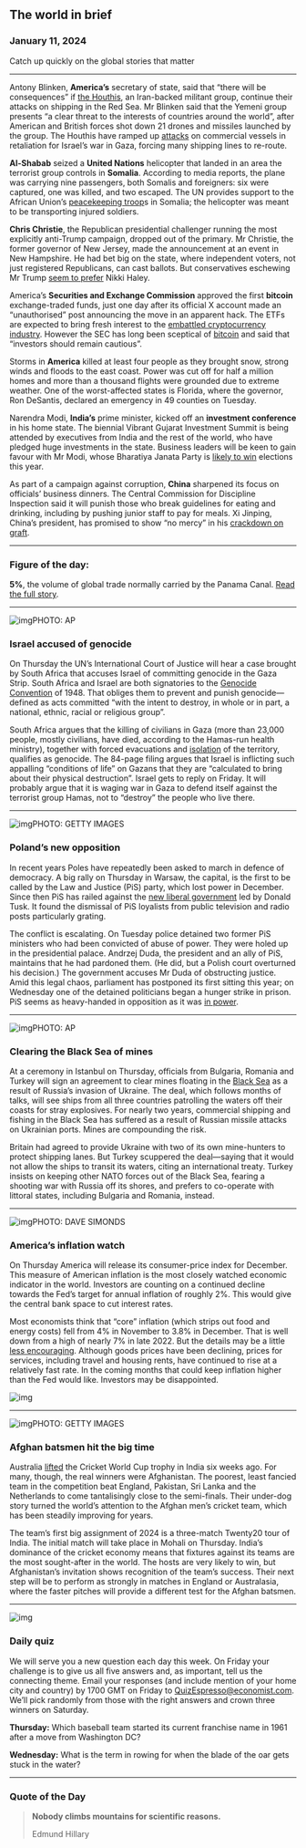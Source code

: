 ## The world in brief

### January 11, 2024

Catch up quickly on the global stories that matter



------



Antony Blinken, **America’s** secretary of state, said that “there will be consequences” if [the Houthis](https://www.economist.com/the-economist-explains/2023/12/12/who-are-the-houthis-the-group-attacking-ships-in-the-red-sea), an Iran-backed militant group, continue their attacks on shipping in the Red Sea. Mr Blinken said that the Yemeni group presents “a clear threat to the interests of countries around the world”, after American and British forces shot down 21 drones and missiles launched by the group. The Houthis have ramped up [attacks](https://www.economist.com/the-americas/2024/01/09/as-houthi-missiles-block-the-suez-drought-depletes-the-panama-canal) on commercial vessels in retaliation for Israel’s war in Gaza, forcing many shipping lines to re-route.

**Al-Shabab** seized a **United Nations** helicopter that landed in an area the terrorist group controls in **Somalia**. According to media reports, the plane was carrying nine passengers, both Somalis and foreigners: six were captured, one was killed, and two escaped. The UN provides support to the African Union’s [peacekeeping troop](https://www.economist.com/middle-east-and-africa/2023/10/02/the-drawdown-of-african-peacekeepers-from-somalia-has-stalled)s in Somalia; the helicopter was meant to be transporting injured soldiers.

**Chris Christie**, the Republican presidential challenger running the most explicitly anti-Trump campaign, dropped out of the primary. Mr Christie, the former governor of New Jersey, made the announcement at an event in New Hampshire. He had bet big on the state, where independent voters, not just registered Republicans, can cast ballots. But conservatives eschewing Mr Trump [seem to prefer](https://www.economist.com/interactive/2024-republican-primaries-tracker) Nikki Haley.

America’s **Securities and Exchange Commission** approved the first **bitcoin** exchange-traded funds, just one day after its official X account made an “unauthorised” post announcing the move in an apparent hack. The ETFs are expected to bring fresh interest to the [embattled cryptocurrency industry](https://www.economist.com/podcasts/2023/10/19/with-sam-bankman-fried-in-the-dock-does-crypto-have-a-future). However the SEC has long been sceptical of [bitcoin](https://www.economist.com/finance-and-economics/2023/12/18/why-bitcoin-is-up-by-almost-150-this-year) and said that “investors should remain cautious”.

Storms in **America** killed at least four people as they brought snow, strong winds and floods to the east coast. Power was cut off for half a million homes and more than a thousand flights were grounded due to extreme weather. One of the worst-affected states is Florida, where the governor, Ron DeSantis, declared an emergency in 49 counties on Tuesday.

Narendra Modi, **India’s** prime minister, kicked off an **investment conference** in his home state. The biennial Vibrant Gujarat Investment Summit is being attended by executives from India and the rest of the world, who have pledged huge investments in the state. Business leaders will be keen to gain favour with Mr Modi, whose Bharatiya Janata Party is [likely to win](https://www.economist.com/asia/2023/12/03/narendra-modis-party-sweeps-in-north-and-central-india) elections this year.

As part of a campaign against corruption, **China** sharpened its focus on officials’ business dinners. The Central Commission for Discipline Inspection said it will punish those who break guidelines for eating and drinking, including by pushing junior staff to pay for meals. Xi Jinping, China’s president, has promised to show “no mercy” in his [crackdown on graft](https://www.economist.com/china/2023/09/14/chinas-government-launches-a-campaign-against-medical-corruption).



------



### Figure of the day: 

**5%**, the volume of global trade normally carried by the Panama Canal. [Read the full story](https://www.economist.com/the-americas/2024/01/09/as-houthi-missiles-block-the-suez-drought-depletes-the-panama-canal).



------



![img](https://niceboy.online/insight/public/Espresso/PHOTOS/20240113_dap324.jpg)PHOTO: AP

### Israel accused of genocide

On Thursday the UN’s International Court of Justice will hear a case brought by South Africa that accuses Israel of committing genocide in the Gaza Strip. South Africa and Israel are both signatories to the [Genocide Convention](https://www.economist.com/the-economist-explains/2023/11/10/how-the-term-genocide-is-misused-in-the-israel-hamas-war) of 1948. That obliges them to prevent and punish genocide—defined as acts committed “with the intent to destroy, in whole or in part, a national, ethnic, racial or religious group”.

South Africa argues that the killing of civilians in Gaza (more than 23,000 people, mostly civilians, have died, according to the Hamas-run health ministry), together with forced evacuations and [isolation](https://www.economist.com/middle-east-and-africa/2024/01/04/war-hunger-and-disease-stalk-gazas-22m-people) of the territory, qualifies as genocide. The 84-page filing argues that Israel is inflicting such appalling “conditions of life” on Gazans that they are “calculated to bring about their physical destruction”. Israel gets to reply on Friday. It will probably argue that it is waging war in Gaza to defend itself against the terrorist group Hamas, not to “destroy” the people who live there.



------



![img](https://niceboy.online/insight/public/Espresso/PHOTOS/20240113_dap323.jpg)PHOTO: GETTY IMAGES

### Poland’s new opposition

In recent years Poles have repeatedly been asked to march in defence of democracy. A big rally on Thursday in Warsaw, the capital, is the first to be called by the Law and Justice (PiS) party, which lost power in December. Since then PiS has railed against the [new liberal government](https://www.economist.com/europe/2023/12/14/donald-tusk-must-undo-years-of-populist-subversion-in-poland) led by Donald Tusk. It found the dismissal of PiS loyalists from public television and radio posts particularly grating.

The conflict is escalating. On Tuesday police detained two former PiS ministers who had been convicted of abuse of power. They were holed up in the presidential palace. Andrzej Duda, the president and an ally of PiS, maintains that he had pardoned them. (He did, but a Polish court overturned his decision.) The government accuses Mr Duda of obstructing justice. Amid this legal chaos, parliament has postponed its first sitting this year; on Wednesday one of the detained politicians began a hunger strike in prison. PiS seems as heavy-handed in opposition as it was [in power](https://www.economist.com/leaders/2023/10/17/poland-shows-that-populists-can-be-beaten).



------



![img](https://niceboy.online/insight/public/Espresso/PHOTOS/20240113_dap328.jpg)PHOTO: AP

### Clearing the Black Sea of mines

At a ceremony in Istanbul on Thursday, officials from Bulgaria, Romania and Turkey will sign an agreement to clear mines floating in the [Black Sea](https://www.economist.com/briefing/2023/10/05/the-war-in-ukraine-is-threatening-to-wash-across-the-black-sea) as a result of Russia’s invasion of Ukraine. The deal, which follows months of talks, will see ships from all three countries patrolling the waters off their coasts for stray explosives. For nearly two years, commercial shipping and fishing in the Black Sea has suffered as a result of Russian missile attacks on Ukrainian ports. Mines are compounding the risk.

Britain had agreed to provide Ukraine with two of its own mine-hunters to protect shipping lanes. But Turkey scuppered the deal—saying that it would not allow the ships to transit its waters, citing an international treaty. Turkey insists on keeping other NATO forces out of the Black Sea, fearing a shooting war with Russia off its shores, and prefers to co-operate with littoral states, including Bulgaria and Romania, instead.



------



![img](https://niceboy.online/insight/public/Espresso/PHOTOS/20240113_dap330.jpg)PHOTO: DAVE SIMONDS

### America’s inflation watch

On Thursday America will release its consumer-price index for December. This measure of American inflation is the most closely watched economic indicator in the world. Investors are counting on a continued decline towards the Fed’s target for annual inflation of roughly 2%. This would give the central bank space to cut interest rates.

Most economists think that “core” inflation (which strips out food and energy costs) fell from 4% in November to 3.8% in December. That is well down from a high of nearly 7% in late 2022. But the details may be a little [less encouraging](https://www.economist.com/finance-and-economics/2024/01/03/has-america-really-escaped-inflation). Although goods prices have been declining, prices for services, including travel and housing rents, have continued to rise at a relatively fast rate. In the coming months that could keep inflation higher than the Fed would like. Investors may be disappointed.

![img](https://niceboy.online/insight/public/Espresso/PHOTOS/20240113_DAC032.jpg)



------



![img](https://niceboy.online/insight/public/Espresso/PHOTOS/20240113_dap329.jpg)PHOTO: GETTY IMAGES

### Afghan batsmen hit the big time

Australia [lifted](https://www.economist.com/culture/2023/11/10/india-are-dominating-the-cricket-world-cup-will-they-choke) the Cricket World Cup trophy in India six weeks ago. For many, though, the real winners were Afghanistan. The poorest, least fancied team in the competition beat England, Pakistan, Sri Lanka and the Netherlands to come tantalisingly close to the semi-finals. Their under-dog story turned the world’s attention to the Afghan men’s cricket team, which has been steadily improving for years.

The team’s first big assignment of 2024 is a three-match Twenty20 tour of India. The initial match will take place in Mohali on Thursday. India’s dominance of the cricket economy means that fixtures against its teams are the most sought-after in the world. The hosts are very likely to win, but Afghanistan’s invitation shows recognition of the team’s success. Their next step will be to perform as strongly in matches in England or Australasia, where the faster pitches will provide a different test for the Afghan batsmen.



------



![img](https://niceboy.online/insight/public/Espresso/PHOTOS/EspressoQuiz_88.jpeg)

### Daily quiz

We will serve you a new question each day this week. On Friday your challenge is to give us all five answers and, as important, tell us the connecting theme. Email your responses (and include mention of your home city and country) by 1700 GMT on Friday to [QuizEspresso@economist.com](mailto:QuizEspresso@economist.com). We’ll pick randomly from those with the right answers and crown three winners on Saturday.

**Thursday:** Which baseball team started its current franchise name in 1961 after a move from Washington DC?

**Wednesday:** What is the term in rowing for when the blade of the oar gets stuck in the water?



------



### Quote of the Day

> **Nobody climbs mountains for scientific reasons.**
>
> Edmund Hillary





